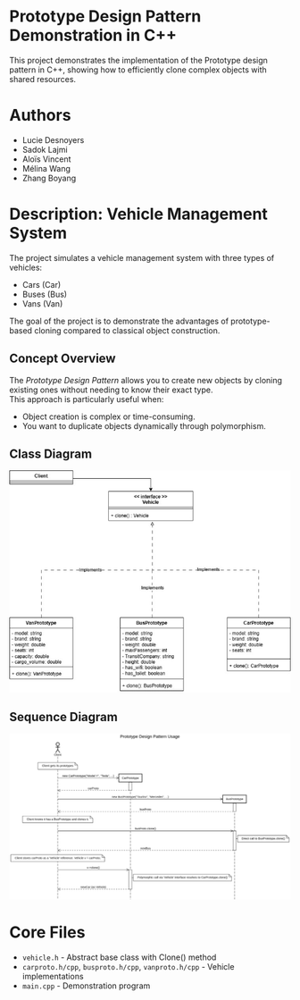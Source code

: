 # Prototype Design Pattern Demonstration in C++

This project demonstrates the implementation of the Prototype design pattern in C++, showing how to efficiently clone complex objects with shared resources. 

# Authors

- Lucie Desnoyers
- Sadok Lajmi
- Aloïs Vincent
- Mélina Wang
- Zhang Boyang

# Description: Vehicle Management System

The project simulates a vehicle management system with three types of vehicles:
- Cars (Car)
- Buses (Bus)
- Vans (Van)

The goal of the project is to demonstrate the advantages of prototype-based cloning compared to classical object construction.


## Concept Overview

The *Prototype Design Pattern* allows you to create new objects by cloning existing ones without needing to know their exact type.  
This approach is particularly useful when:
- Object creation is complex or time-consuming.  
- You want to duplicate objects dynamically through polymorphism.  


## Class Diagram

![Class Diagram](ClassDiagram.jpg)

## Sequence Diagram

![Sequence Diagram](SequenceDiagram.png)

# Core Files
- `vehicle.h` - Abstract base class with Clone() method
- `carproto.h/cpp`, `busproto.h/cpp`, `vanproto.h/cpp` - Vehicle implementations
- `main.cpp` - Demonstration program
